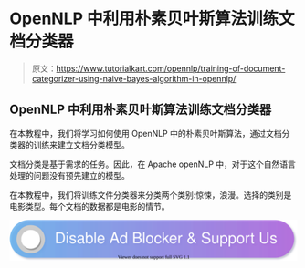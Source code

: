 # OpenNLP 中利用朴素贝叶斯算法训练文档分类器

> 原文：<https://www.tutorialkart.com/opennlp/training-of-document-categorizer-using-naive-bayes-algorithm-in-opennlp/>

## OpenNLP 中利用朴素贝叶斯算法训练文档分类器

在本教程中，我们将学习如何使用 OpenNLP 中的朴素贝叶斯算法，通过文档分类器的训练来建立文档分类模型。

文档分类是基于需求的任务。因此，在 Apache openNLP 中，对于这个自然语言处理的问题没有预先建立的模型。

在本教程中，我们将训练文件分类器来分类两个类别:惊悚，浪漫。选择的类别是电影类型。每个文档的数据都是电影的情节。

[![](img/925da31b32d6bc3827932f6c8afb11bb.png)](https://www.tutorialkart.com/)